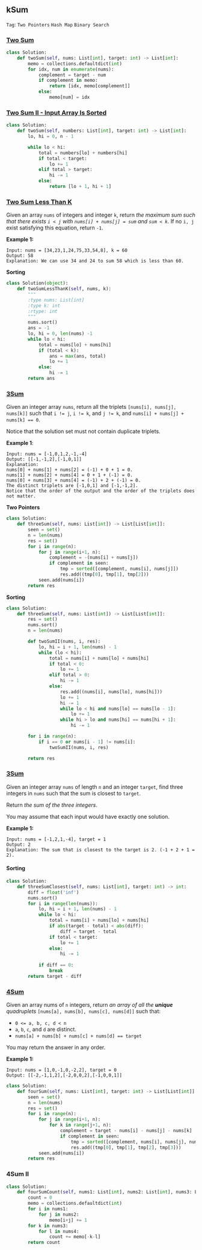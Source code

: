 ## kSum

```Tag```: ```Two Pointers``` ```Hash Map``` ```Binary Search```

### [Two Sum](https://leetcode.com/problems/two-sum/)

```Python
class Solution:
    def twoSum(self, nums: List[int], target: int) -> List[int]:
        memo = collections.defaultdict(int)
        for idx, num in enumerate(nums):
            complement = target - num
            if complement in memo:
                return [idx, memo[complement]]
            else:
                memo[num] = idx
```

### [Two Sum II - Input Array Is Sorted](https://leetcode.com/problems/two-sum-ii-input-array-is-sorted/)

```Python
class Solution:
    def twoSum(self, numbers: List[int], target: int) -> List[int]:
        lo, hi = 0, n - 1

        while lo < hi:
            total = numbers[lo] + numbers[hi]
            if total < target:
                lo += 1
            elif total > target:
                hi -= 1
            else:
                return [lo + 1, hi + 1]
```

### [Two Sum Less Than K](https://leetcode.com/problems/two-sum-less-than-k/)

Given an array ```nums``` of integers and integer ```k```, return _the maximum sum such that there exists ```i < j``` with ```nums[i] + nums[j] = sum``` and ```sum < k```._ If no ```i, j``` exist satisfying this equation, return ```-1```.

__Example 1:__
```
Input: nums = [34,23,1,24,75,33,54,8], k = 60
Output: 58
Explanation: We can use 34 and 24 to sum 58 which is less than 60.
```

__Sorting__

```Python
class Solution(object):
    def twoSumLessThanK(self, nums, k):
        """
        :type nums: List[int]
        :type k: int
        :rtype: int
        """
        nums.sort()
        ans = -1
        lo, hi = 0, len(nums) -1
        while lo < hi:
            total = nums[lo] + nums[hi]
            if (total < k):
                ans = max(ans, total)
                lo += 1
            else:
                hi -= 1
        return ans
```

### [3Sum](https://leetcode.com/problems/3sum/)


Given an integer array ```nums```, return all the triplets ```[nums[i], nums[j], nums[k]]``` such that ```i != j```, ```i != k```, and ```j != k```, and ```nums[i] + nums[j] + nums[k] == 0```.

Notice that the solution set must not contain duplicate triplets.

__Example 1__:
```
Input: nums = [-1,0,1,2,-1,-4]
Output: [[-1,-1,2],[-1,0,1]]
Explanation: 
nums[0] + nums[1] + nums[2] = (-1) + 0 + 1 = 0.
nums[1] + nums[2] + nums[4] = 0 + 1 + (-1) = 0.
nums[0] + nums[3] + nums[4] = (-1) + 2 + (-1) = 0.
The distinct triplets are [-1,0,1] and [-1,-1,2].
Notice that the order of the output and the order of the triplets does not matter.
```

__Two Pointers__

```Python
class Solution:
    def threeSum(self, nums: List[int]) -> List[List[int]]:
        seen = set()
        n = len(nums)
        res = set()
        for i in range(n):
            for j in range(i+1, n):
                complement = -(nums[i] + nums[j])
                if complement in seen:
                    tmp = sorted([complement, nums[i], nums[j]])
                    res.add((tmp[0], tmp[1], tmp[2]))
            seen.add(nums[i])
        return res
```

__Sorting__

```Python
class Solution:
    def threeSum(self, nums: List[int]) -> List[List[int]]:
        res = set()
        nums.sort()
        n = len(nums)

        def twoSumII(nums, i, res):
            lo, hi = i + 1, len(nums) - 1
            while (lo < hi):
                total = nums[i] + nums[lo] + nums[hi]
                if total < 0:
                    lo += 1
                elif total > 0:
                    hi -= 1
                else:
                    res.add((nums[i], nums[lo], nums[hi]))
                    lo += 1
                    hi -= 1
                    while lo < hi and nums[lo] == nums[lo - 1]:
                        lo += 1
                    while hi > lo and nums[hi] == nums[hi + 1]:
                        hi -= 1

        for i in range(n):
            if i == 0 or nums[i - 1] != nums[i]:
                twoSumII(nums, i, res)

        return res
```

### [3Sum](https://leetcode.com/problems/3sum-closest/)

Given an integer array ```nums``` of length ```n``` and an integer ```target```, find three integers in ```nums``` such that the sum is closest to ```target```.

Return _the sum of the three integers_.

You may assume that each input would have exactly one solution.

__Example 1:__
```
Input: nums = [-1,2,1,-4], target = 1
Output: 2
Explanation: The sum that is closest to the target is 2. (-1 + 2 + 1 = 2).
```

#### Sorting

```Python
class Solution:
    def threeSumClosest(self, nums: List[int], target: int) -> int:
        diff = float('inf')
        nums.sort()
        for i in range(len(nums)):
            lo, hi = i + 1, len(nums) - 1
            while lo < hi:
                total = nums[i] + nums[lo] + nums[hi]
                if abs(target - total) < abs(diff):
                    diff = target - total
                if total < target:
                    lo += 1
                else:
                    hi -= 1
                
            if diff == 0:
                break
        return target - diff
```

### [4Sum](https://leetcode.com/problems/4sum/)

Given an array nums of ```n``` integers, return _an array of all the __unique__ quadruplets_ ```[nums[a], nums[b], nums[c], nums[d]]``` such that:

- ```0 <= a, b, c, d < n```
- ```a```, ```b```, ```c```, and ```d``` are distinct.
- ```nums[a] + nums[b] + nums[c] + nums[d] == target```

You may return the answer in any order.

__Example 1:__
```
Input: nums = [1,0,-1,0,-2,2], target = 0
Output: [[-2,-1,1,2],[-2,0,0,2],[-1,0,0,1]]
```

```Python
class Solution:
    def fourSum(self, nums: List[int], target: int) -> List[List[int]]:
        seen = set()
        n = len(nums)
        res = set()
        for i in range(n):
            for j in range(i+1, n):
                for k in range(j+1, n):
                    complement = target - nums[i] - nums[j] - nums[k]
                    if complement in seen:
                        tmp = sorted([complement, nums[i], nums[j], nums[k]])
                        res.add((tmp[0], tmp[1], tmp[2], tmp[3]))
            seen.add(nums[i])
        return res
```

### 4Sum II

```Python
class Solution:
    def fourSumCount(self, nums1: List[int], nums2: List[int], nums3: List[int], nums4: List[int]) -> int:
        count = 0
        memo = collections.defaultdict(int)
        for i in nums1:
            for j in nums2: 
                memo[i+j] += 1
        for k in nums3:
            for l in nums4:                 
                count += memo[-k-l]
        return count
```
